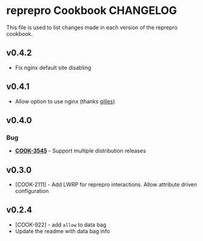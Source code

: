 reprepro Cookbook CHANGELOG
===========================
This file is used to list changes made in each version of the reprepro cookbook.

v0.4.2
------
- Fix nginx default site disabling

v0.4.1
------
- Allow option to use nginx (thanks [gilles](https://github.com/gilles))

v0.4.0
------
### Bug
- **[COOK-3545](https://tickets.opscode.com/browse/COOK-3545)** - Support multiple distribution releases


v0.3.0
------
* [COOK-2111] - Add LWRP for reprepro interactions. Allow attribute driven configuration

v0.2.4
------
* [COOK-922] - add `allow` to data bag
* Update the readme with data bag info
